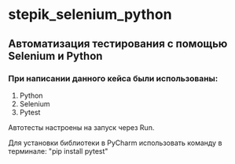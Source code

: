 # stepik_selenium_python
## Автоматизация тестирования с помощью Selenium и Python

### При написании данного кейса были использованы:

1. Python
2. Selenium
3. Pytest
   
Автотесты настроены на запуск через Run.

Для установки библиотеки в PyCharm использовать команду в терминале: "pip install pytest"
